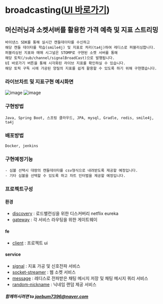# broadcasting([UI 바로가기](http://jaebum7396.iptime.org:3000/broadcast/main))

## 머신러닝과 소켓서버를 활용한 가격 예측 및 지표 스트리밍
    바이낸스 SDK를 통해 실시간 캔들데이타를 수신하고  
    해당 캔들 데이타를 학습(smile4j) 및 지표로 처리(ta4j)하여 레디스로 퍼블리싱합니다.  
    퍼블리싱된 지표와 매매 시그널은 STOMP로 구현된 소켓 서버를 통해  
    해당 토픽(/sub/channel/signalBroadCast)으로 발행됩니다.
    UI 바로가기 버튼을 통해 시각화된 라이브 지표를 확인하실 수 있습니다.
    해당 토픽 구독 시에 가공된 양질의 지표를 쉽게 활용할 수 있도록 하기 위해 구현했습니다. 

### 라이브차트 및 지표구현 예시화면
![image](https://github.com/user-attachments/assets/4795bf8e-0c52-4b92-816d-ad8d646bc7ed)
![image](https://github.com/user-attachments/assets/95d4312a-9cb0-420b-92b4-02efc5999f38)

### 구현방법
```
Java, Spring Boot, 스프링 클라우드, JPA, mysql, Gradle, redis, smile4j, ta4j 
```

### 배포방법
```
Docker, jenkins
```

### 구현예정기능
    - 심볼 선택시 대량의 캔들데이타를 csv형식으로 내려받도록 제공할 예정입니다.
    - 기타 심볼을 선택할 수 있도록 하고 차트 인터벌을 제공할 예정입니다.

### 프로젝트구성
    
#### 환경
* [discovery](https://github.com/jaebum7396/discovery) : 로드밸런싱을 위한 디스커버리 netflix eureka
* [gateway](https://github.com/jaebum7396/gateway) : 각 서비스 라우팅을 위한 게이트웨이

#### fe
* [client](https://github.com/jaebum7396/client) : 프로젝트 ui

#### service
* [signal](https://github.com/jaebum7396/signal) : 지표 가공 및 신호전파 서비스
* [socket-streamer](https://github.com/jaebum7396/socket-streamer) : 웹 소켓 서비스
* [message](https://github.com/jaebum7396/message) : 레디스로 전파받은 채팅 메시지 저장 및 채팅 메시지 쿼리 서비스
* [random-nickname](https://github.com/jaebum7396/random-nickname) : 닉네임 랜덤 제공 서비스



  
##### 함께하시려면 to [jaebum7396@naver.com](jaebum7396@naver.com)



